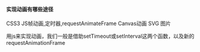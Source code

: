 #### 实现动画有哪些途径 
CSS3
JS帧动画,定时器,requestAnimateFrame
Canvas动画
SVG
图片

用js来实现动画，我们一般是借助setTimeout或setInterval这两个函数，以及新的requestAnimationFrame